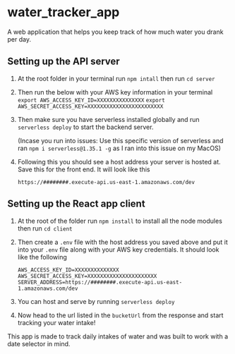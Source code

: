 # water_tracker_app

A web application that helps you keep track of how much water you drank per day.

## Setting up the API server

1. At the root folder in your terminal run `npm intall` then run `cd server`

2. Then run the below with your AWS key information in your terminal
   `export AWS_ACCESS_KEY_ID=XXXXXXXXXXXXXXX`
   `export AWS_SECRET_ACCESS_KEY=XXXXXXXXXXXXXXXXXXXXXXXX`

3. Then make sure you have serverless installed globally and run `serverless deploy` to start the backend server.

   (Incase you run into issues: Use this specific version of serverless and ran `npm i serverless@1.35.1 -g` as I ran into this issue on my MacOS)

4. Following this you should see a host address your server is hosted at. Save this for the front end. It will look like this

   ```
   https://########.execute-api.us-east-1.amazonaws.com/dev
   ```

## Setting up the React app client

1. At the root of the folder run `npm install` to install all the node modules then run `cd client`

2. Then create a `.env` file with the host address you saved above and put it into your `.env` file along with your AWS key credentials. It should look like the following

   ```
   AWS_ACCESS_KEY_ID=XXXXXXXXXXXXXX
   AWS_SECRET_ACCESS_KEY=XXXXXXXXXXXXXXXXXXXXXX
   SERVER_ADDRESS=https://########.execute-api.us-east-1.amazonaws.com/dev
   ```

3. You can host and serve by running `serverless deploy`

4. Now head to the url listed in the `bucketUrl` from the response and start tracking your water intake!

This app is made to track daily intakes of water and was built to work with a date selector in mind.
